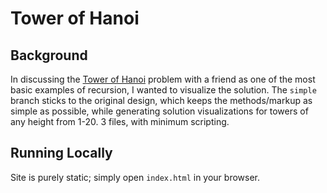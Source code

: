 # Tower of Hanoi
## Background
In discussing the [Tower of Hanoi](https://en.wikipedia.org/wiki/Tower_of_Hanoi) problem with a friend as one of the most basic examples of recursion, I wanted to visualize the solution. The `simple` branch sticks to the original design, which keeps the methods/markup as simple as possible, while generating solution visualizations for towers of any height from 1-20. 3 files, with minimum scripting.

## Running Locally
Site is purely static; simply open `index.html` in your browser.
